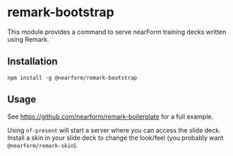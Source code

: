 # remark-bootstrap

This module provides a command to serve nearForm training decks written using Remark.

## Installation

    npm install -g @nearform/remark-bootstrap

## Usage

See https://github.com/nearform/remark-boilerplate for a full example.

Using `nf-present` will start a server where you can access the slide deck. Install a skin in your slide deck to change the look/feel (you probably want `@nearform/remark-skin`).
